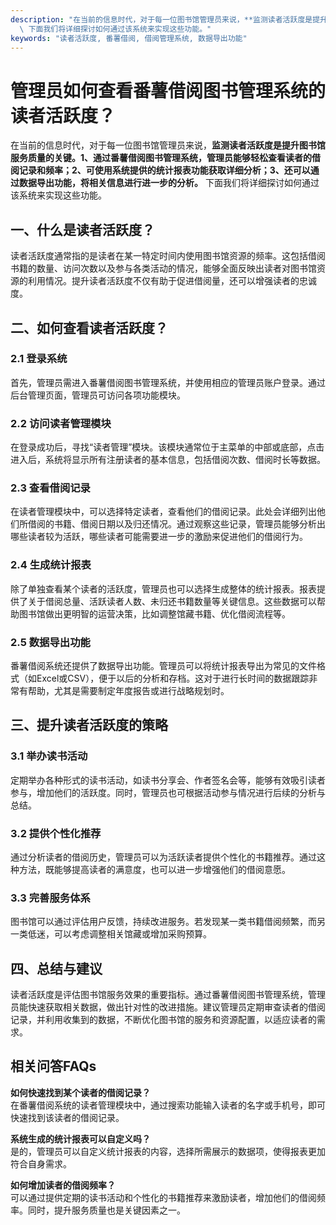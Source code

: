 ```yaml
---
description: "在当前的信息时代，对于每一位图书馆管理员来说，**监测读者活跃度是提升图书馆服务质量的关键。1、通过番薯借阅图书管理系统，管理员能够轻松查看读者的借阅记录和频率；2、可使用系统提供的统计报表功能获取详细分析；3、还可以通过数据导出功能，将相关信息进行进一步的分析。**\
  \ 下面我们将详细探讨如何通过该系统来实现这些功能。"
keywords: "读者活跃度, 番薯借阅, 借阅管理系统, 数据导出功能"
---
```

# 管理员如何查看番薯借阅图书管理系统的读者活跃度？

在当前的信息时代，对于每一位图书馆管理员来说，**监测读者活跃度是提升图书馆服务质量的关键。1、通过番薯借阅图书管理系统，管理员能够轻松查看读者的借阅记录和频率；2、可使用系统提供的统计报表功能获取详细分析；3、还可以通过数据导出功能，将相关信息进行进一步的分析。** 下面我们将详细探讨如何通过该系统来实现这些功能。

## 一、什么是读者活跃度？

读者活跃度通常指的是读者在某一特定时间内使用图书馆资源的频率。这包括借阅书籍的数量、访问次数以及参与各类活动的情况，能够全面反映出读者对图书馆资源的利用情况。提升读者活跃度不仅有助于促进借阅量，还可以增强读者的忠诚度。

## 二、如何查看读者活跃度？

### 2.1 登录系统

首先，管理员需进入番薯借阅图书管理系统，并使用相应的管理员账户登录。通过后台管理页面，管理员可访问各项功能模块。

### 2.2 访问读者管理模块

在登录成功后，寻找“读者管理”模块。该模块通常位于主菜单的中部或底部，点击进入后，系统将显示所有注册读者的基本信息，包括借阅次数、借阅时长等数据。

### 2.3 查看借阅记录

在读者管理模块中，可以选择特定读者，查看他们的借阅记录。此处会详细列出他们所借阅的书籍、借阅日期以及归还情况。通过观察这些记录，管理员能够分析出哪些读者较为活跃，哪些读者可能需要进一步的激励来促进他们的借阅行为。

### 2.4 生成统计报表

除了单独查看某个读者的活跃度，管理员也可以选择生成整体的统计报表。报表提供了关于借阅总量、活跃读者人数、未归还书籍数量等关键信息。这些数据可以帮助图书馆做出更明智的运营决策，比如调整馆藏书籍、优化借阅流程等。

### 2.5 数据导出功能

番薯借阅系统还提供了数据导出功能。管理员可以将统计报表导出为常见的文件格式（如Excel或CSV），便于以后的分析和存档。这对于进行长时间的数据跟踪非常有帮助，尤其是需要制定年度报告或进行战略规划时。

## 三、提升读者活跃度的策略

### 3.1 举办读书活动

定期举办各种形式的读书活动，如读书分享会、作者签名会等，能够有效吸引读者参与，增加他们的活跃度。同时，管理员也可根据活动参与情况进行后续的分析与总结。

### 3.2 提供个性化推荐

通过分析读者的借阅历史，管理员可以为活跃读者提供个性化的书籍推荐。通过这种方法，既能够提高读者的满意度，也可以进一步增强他们的借阅意愿。

### 3.3 完善服务体系

图书馆可以通过评估用户反馈，持续改进服务。若发现某一类书籍借阅频繁，而另一类低迷，可以考虑调整相关馆藏或增加采购预算。

## 四、总结与建议

读者活跃度是评估图书馆服务效果的重要指标。通过番薯借阅图书管理系统，管理员能快速获取相关数据，做出针对性的改进措施。建议管理员定期审查读者的借阅记录，并利用收集到的数据，不断优化图书馆的服务和资源配置，以适应读者的需求。

## 相关问答FAQs

**如何快速找到某个读者的借阅记录？**  
在番薯借阅系统的读者管理模块中，通过搜索功能输入读者的名字或手机号，即可快速找到该读者的借阅记录。

**系统生成的统计报表可以自定义吗？**  
是的，管理员可以自定义统计报表的内容，选择所需展示的数据项，使得报表更加符合自身需求。

**如何增加读者的借阅频率？**  
可以通过提供定期的读书活动和个性化的书籍推荐来激励读者，增加他们的借阅频率。同时，提升服务质量也是关键因素之一。
